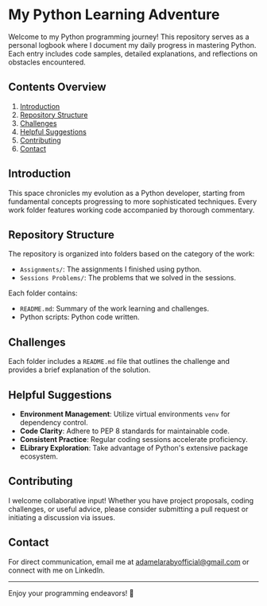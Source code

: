 # My Python Learning Adventure

Welcome to my Python programming journey! This repository serves as a personal logbook where I document my daily progress in mastering Python. Each entry includes code samples, detailed explanations, and reflections on obstacles encountered.

## Contents Overview

1. [Introduction](#introduction)
2. [Repository Structure](#repository-structure)
3. [Challenges](#challenges)
4. [Helpful Suggestions](#helpful-suggestions)
5. [Contributing](#contributing)
6. [Contact](#contact)

## Introduction

This space chronicles my evolution as a Python developer, starting from fundamental concepts progressing to more sophisticated techniques. Every work folder features working code accompanied by thorough commentary.

## Repository Structure

The repository is organized into folders based on the category of the work:

- `Assignments/`: The assignments I finished using python.
- `Sessions Problems/`: The problems that we solved in the sessions.

Each folder contains:
- `README.md`: Summary of the work learning and challenges.
- Python scripts: Python code written.

## Challenges

Each folder includes a `README.md` file that outlines the challenge and provides a brief explanation of the solution.

## Helpful Suggestions

- **Environment Management**: Utilize virtual environments `venv` for dependency control.
- **Code Clarity**: Adhere to PEP 8 standards for maintainable code.
- **Consistent Practice**:  Regular coding sessions accelerate proficiency.
- **ELibrary Exploration**: Take advantage of Python's extensive package ecosystem.

## Contributing

I welcome collaborative input! Whether you have project proposals, coding challenges, or useful advice, please consider submitting a pull request or initiating a discussion via issues.

## Contact

For direct communication, email me at [adamelarabyofficial@gmail.com](mailto:adamelarabyofficial@gmail.com) or connect with me on LinkedIn.

---

Enjoy your programming endeavors! 🚀
